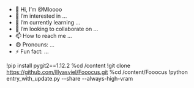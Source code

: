 - 👋 Hi, I’m @Mloooo
- 👀 I’m interested in ...
- 🌱 I’m currently learning ...
- 💞️ I’m looking to collaborate on ...
- 📫 How to reach me ...
- 😄 Pronouns: ...
- ⚡ Fun fact: ...

<!---
Mloooo/Mloooo is a ✨ special ✨ repository because its `README.md` (this file) appears on your GitHub profile.
You can click the Preview link to take a look at your changes.
--->
!pip install pygit2==1.12.2
%cd /content
!git clone https://github.com/lllyasviel/Fooocus.git
%cd /content/Fooocus
!python entry_with_update.py --share --always-high-vram
